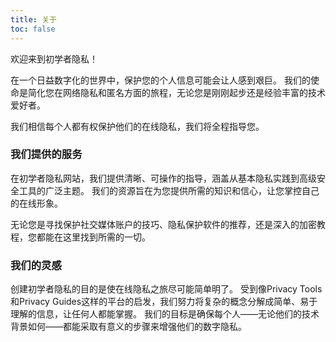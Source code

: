 ```yaml
---
title: 关于
toc: false
---
```

欢迎来到初学者隐私！

在一个日益数字化的世界中，保护您的个人信息可能会让人感到艰巨。 我们的使命是简化您在网络隐私和匿名方面的旅程，无论您是刚刚起步还是经验丰富的技术爱好者。

我们相信每个人都有权保护他们的在线隐私，我们将全程指导您。

### 我们提供的服务
在初学者隐私网站，我们提供清晰、可操作的指导，涵盖从基本隐私实践到高级安全工具的广泛主题。 我们的资源旨在为您提供所需的知识和信心，让您掌控自己的在线形象。

无论您是寻找保护社交媒体账户的技巧、隐私保护软件的推荐，还是深入的加密教程，您都能在这里找到所需的一切。

### 我们的灵感
创建初学者隐私的目的是使在线隐私之旅尽可能简单明了。 受到像Privacy Tools和Privacy Guides这样的平台的启发，我们努力将复杂的概念分解成简单、易于理解的信息，让任何人都能掌握。 我们的目标是确保每个人——无论他们的技术背景如何——都能采取有意义的步骤来增强他们的数字隐私。